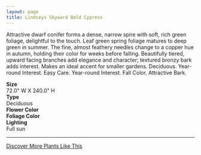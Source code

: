 ```yaml
---
layout: page
title: Lindseys Skyward Bald Cypress
---
```


<div class="row">
  <div class="col-md-4">
    <div class="plant-image plant-image-large" style="background-image: url(&quot;https://s3-us-west-1.amazonaws.com/images.plantwithbloom.com/lindseys_skyward_bald_cypress.jpg&quot;);"></div>
  </div>
  <div class="col-md-8">
    <div>
      <p>Attractive dwarf conifer forms a dense, narrow spire with soft, rich green foliage, delightful to the touch. Leaf green spring foliage matures to deep green in summer. The fine, almost feathery needles change to a copper hue in autumn, holding their color for weeks before falling. Beautifully tiered, upward facing branches add elegance and character; textured bronzy bark adds interest. Makes an ideal accent for smaller gardens. Deciduous. Year-round Interest. Easy Care. Year-round Interest. Fall Color. Attractive Bark.</p>
      <div class="row">
        <div class="col-md-3">
          <strong>Size</strong>
        </div>
        <div class="col-md-9">72.0" W X 240.0" H</div>
      </div>
      <div class="row">
        <div class="col-md-3">
          <strong>Type</strong>
        </div>
        <div class="col-md-9">Deciduous </div>
      </div>
      <div class="row">
        <div class="col-md-3">
          <strong>Flower Color</strong>
        </div>
        <div class="col-md-9"/>
      </div>
      <div class="row">
        <div class="col-md-3">
          <strong>Foliage Color</strong>
        </div>
        <div class="col-md-9"/>
      </div>
      <div class="row">
        <div class="col-md-3">
          <strong>Lighting</strong>
        </div>
        <div class="col-md-9">Full sun</div>
      </div>
    </div>
    <hr/>
    <a class="btn btn-default" href="http://app.plantwithbloom.com/search">Discover More Plants Like This</a>
  </div>
</div>